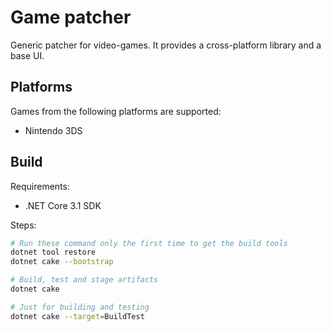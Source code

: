 # Game patcher

Generic patcher for video-games. It provides a cross-platform library and a base
UI.

## Platforms

Games from the following platforms are supported:

- Nintendo 3DS

## Build

Requirements:

- .NET Core 3.1 SDK

Steps:

```sh
# Run these command only the first time to get the build tools
dotnet tool restore
dotnet cake --bootstrap

# Build, test and stage artifacts
dotnet cake

# Just for building and testing
dotnet cake --target=BuildTest
```
